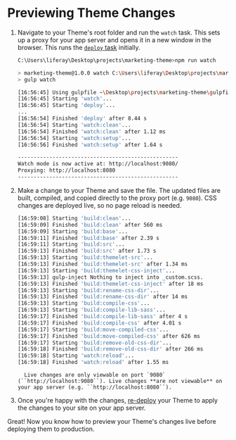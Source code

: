 # Previewing Theme Changes 

1. Navigate to your Theme's root folder and run the `watch` task. This sets up a proxy for your app server and opens it in a new window in the browser. This runs the [`deploy` task](./deploying-themes.md) initially.

    ```bash
    C:\Users\liferay\Desktop\projects\marketing-theme>npm run watch

    > marketing-theme@1.0.0 watch C:\Users\liferay\Desktop\projects\marketing-theme
    > gulp watch

    [16:56:45] Using gulpfile ~\Desktop\projects\marketing-theme\gulpfile.js
    [16:56:45] Starting 'watch'...
    [16:56:45] Starting 'deploy'...
    ...
    [16:56:54] Finished 'deploy' after 8.44 s
    [16:56:54] Starting 'watch:clean'...
    [16:56:54] Finished 'watch:clean' after 1.12 ms
    [16:56:54] Starting 'watch:setup'...
    [16:56:56] Finished 'watch:setup' after 1.64 s

    ---------------------------------------------------
    Watch mode is now active at: http://localhost:9080/
    Proxying: http://localhost:8080
    ---------------------------------------------------
    ```

1. Make a change to your Theme and save the file. The updated files are built, compiled, and copied directly to the proxy port (e.g. `9080`). CSS changes are deployed live, so no page reload is needed.

    ```bash
    [16:59:08] Starting 'build:clean'...
    [16:59:09] Finished 'build:clean' after 560 ms
    [16:59:09] Starting 'build:base'...
    [16:59:11] Finished 'build:base' after 2.39 s
    [16:59:11] Starting 'build:src'...
    [16:59:13] Finished 'build:src' after 1.73 s
    [16:59:13] Starting 'build:themelet-src'...
    [16:59:13] Finished 'build:themelet-src' after 1.34 ms
    [16:59:13] Starting 'build:themelet-css-inject'...
    [16:59:13] gulp-inject Nothing to inject into _custom.scss.
    [16:59:13] Finished 'build:themelet-css-inject' after 18 ms
    [16:59:13] Starting 'build:rename-css-dir'...
    [16:59:13] Finished 'build:rename-css-dir' after 14 ms
    [16:59:13] Starting 'build:compile-css'...
    [16:59:13] Starting 'build:compile-lib-sass'...
    [16:59:17] Finished 'build:compile-lib-sass' after 4 s
    [16:59:17] Finished 'build:compile-css' after 4.01 s
    [16:59:17] Starting 'build:move-compiled-css'...
    [16:59:17] Finished 'build:move-compiled-css' after 626 ms
    [16:59:17] Starting 'build:remove-old-css-dir'...
    [16:59:18] Finished 'build:remove-old-css-dir' after 266 ms
    [16:59:18] Starting 'watch:reload'...
    [16:59:18] Finished 'watch:reload' after 1.55 ms
    ```

    ```note::
      Live changes are only viewable on port `9080` (``http://localhost:9080``). Live changes **are not viewable** on your app server (e.g. ``http://localhost:8080``).
    ```

1. Once you're happy with the changes, [re-deploy](./deploying-themes.md) your Theme to apply the changes to your site on your app server.

Great! Now you know how to preview your Theme's changes live before deploying them to production.

